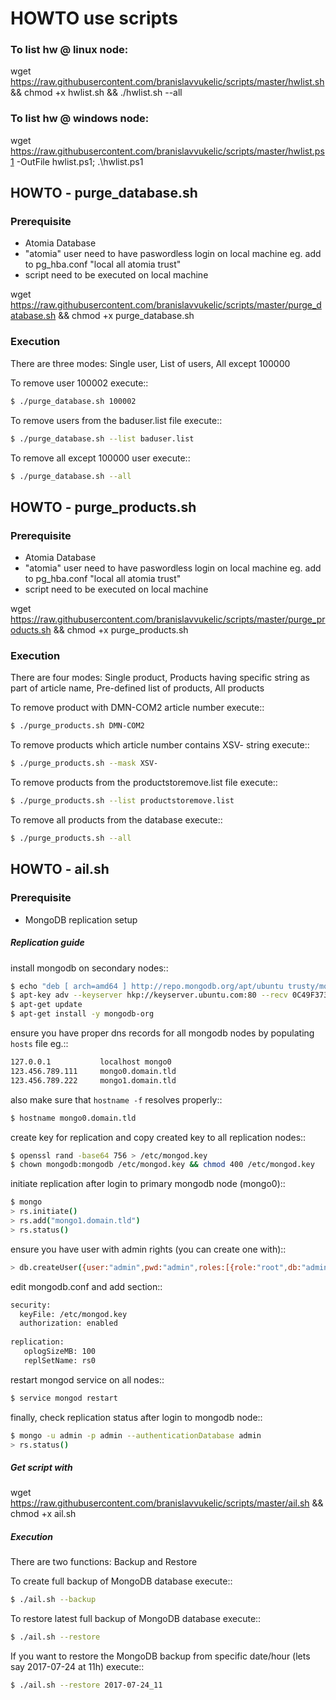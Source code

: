 # HOWTO use scripts

### To list hw @ linux node: 
wget https://raw.githubusercontent.com/branislavvukelic/scripts/master/hwlist.sh && chmod +x hwlist.sh && ./hwlist.sh --all

### To list hw @ windows node: 
wget https://raw.githubusercontent.com/branislavvukelic/scripts/master/hwlist.ps1 -OutFile hwlist.ps1; .\hwlist.ps1

## HOWTO - purge_database.sh
### Prerequisite
- Atomia Database
- "atomia" user need to have paswordless login on local machine
eg. add to pg_hba.conf "local   all   atomia   trust"
- script need to be executed on local machine

wget https://raw.githubusercontent.com/branislavvukelic/scripts/master/purge_database.sh && chmod +x purge_database.sh

### Execution
There are three modes: Single user, List of users, All except 100000

To remove user 100002 execute:: 
```sh
$ ./purge_database.sh 100002
```
To remove users from the baduser.list file execute:: 
```sh
$ ./purge_database.sh --list baduser.list
```
To remove all except 100000 user execute:: 
```sh
$ ./purge_database.sh --all
```

## HOWTO - purge_products.sh
### Prerequisite
- Atomia Database
- "atomia" user need to have paswordless login on local machine
eg. add to pg_hba.conf "local   all   atomia   trust"
- script need to be executed on local machine

wget https://raw.githubusercontent.com/branislavvukelic/scripts/master/purge_products.sh && chmod +x purge_products.sh

### Execution
There are four modes: Single product, Products having specific string as part of article name, Pre-defined list of products, All products

To remove product with DMN-COM2 article number execute:: 
```sh
$ ./purge_products.sh DMN-COM2
```
To remove products which article number contains XSV- string execute:: 
```sh
$ ./purge_products.sh --mask XSV-
```
To remove products from the productstoremove.list file execute:: 
```sh
$ ./purge_products.sh --list productstoremove.list
```
To remove all products from the database execute:: 
```sh
$ ./purge_products.sh --all
```

## HOWTO - ail.sh
### Prerequisite
- MongoDB replication setup
##### Replication guide

install mongodb on secondary nodes:: 
```sh
$ echo "deb [ arch=amd64 ] http://repo.mongodb.org/apt/ubuntu trusty/mongodb-org/3.4 multiverse" | sudo tee /etc/apt/sources.list.d/mongodb-org-3.4.list
$ apt-key adv --keyserver hkp://keyserver.ubuntu.com:80 --recv 0C49F3730359A14518585931BC711F9BA15703C6
$ apt-get update
$ apt-get install -y mongodb-org
```
ensure you have proper dns records for all mongodb nodes by populating `hosts` file eg.:: 
```sh
127.0.0.1           localhost mongo0
123.456.789.111     mongo0.domain.tld
123.456.789.222     mongo1.domain.tld
```
also make sure that `hostname -f` resolves properly:: 
```sh
$ hostname mongo0.domain.tld
```
create key for replication and copy created key to all replication nodes:: 
```sh
$ openssl rand -base64 756 > /etc/mongod.key
$ chown mongodb:mongodb /etc/mongod.key && chmod 400 /etc/mongod.key
```
initiate replication after login to primary mongodb node (mongo0):: 
```sh
$ mongo
> rs.initiate()
> rs.add("mongo1.domain.tld")
> rs.status()
```
ensure you have user with admin rights (you can create one with):: 
```sh
> db.createUser({user:"admin",pwd:"admin",roles:[{role:"root",db:"admin"}]});
```
edit mongodb.conf and add section:: 
```sh
security:
  keyFile: /etc/mongod.key
  authorization: enabled
  
replication:
   oplogSizeMB: 100
   replSetName: rs0
```
restart mongod service on all nodes:: 
```sh
$ service mongod restart
```
finally, check replication status after login to mongodb node:: 
```sh
$ mongo -u admin -p admin --authenticationDatabase admin
> rs.status()
```

##### Get script with
wget https://raw.githubusercontent.com/branislavvukelic/scripts/master/ail.sh && chmod +x ail.sh

##### Execution
There are two functions: Backup and Restore

To create full backup of MongoDB database execute:: 
```sh
$ ./ail.sh --backup
```
To restore latest full backup of MongoDB database execute:: 
```sh
$ ./ail.sh --restore
```
If you want to restore the MongoDB backup from specific date/hour (lets say 2017-07-24 at 11h) execute:: 
```sh
$ ./ail.sh --restore 2017-07-24_11
```